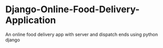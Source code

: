 # Django-Online-Food-Delivery-Application
An online food delivery app with server and dispatch ends using python django

